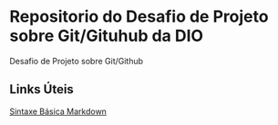 # Repositorio do Desafio de Projeto sobre Git/Gituhub da DIO
Desafio de Projeto sobre Git/Github

## Links Úteis
[Sintaxe Básica Markdown](https://www.markdownguide.org/basic-syntax/)
